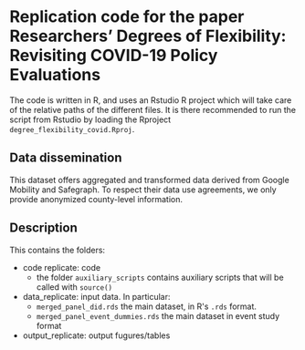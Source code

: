 # Replication code for the paper Researchers’ Degrees of Flexibility: Revisiting COVID-19 Policy Evaluations

The code is written in R, and uses an Rstudio R project which will take care of the relative paths of the different files. 
It is there recommended to run the script from Rstudio by loading the Rproject `degree_flexibility_covid.Rproj`.


## Data dissemination

This dataset offers aggregated and transformed data derived from Google Mobility and Safegraph. To respect their data use agreements, we only provide anonymized county-level information.

## Description

This contains the folders:
  
- code replicate: code
  - the folder `auxiliary_scripts` contains auxiliary scripts that will be called with `source()`
- data_replicate: input data. In particular:
  - `merged_panel_did.rds` the main dataset, in R's `.rds` format.
  - `merged_panel_event_dummies.rds` the main dataset in event study format
- output_replicate: output fugures/tables